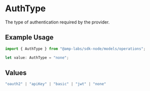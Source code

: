# AuthType

The type of authentication required by the provider.

## Example Usage

```typescript
import { AuthType } from "@amp-labs/sdk-node/models/operations";

let value: AuthType = "none";
```

## Values

```typescript
"oauth2" | "apiKey" | "basic" | "jwt" | "none"
```